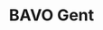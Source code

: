 ---
order: 7
title: BAVO Gent
description: Full rebranding of an abbey beer from Ghent from logo to marketing (Illustrator & InDesign)

variant: project--1
image1: bavo-4.webp
image2: bavo-1.webp
image3: bavo-2.webp
image4: bavo-3.webp
---